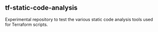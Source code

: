 ## tf-static-code-analysis
Experimental repository to test the various static code analysis tools used for Terraform scripts.

